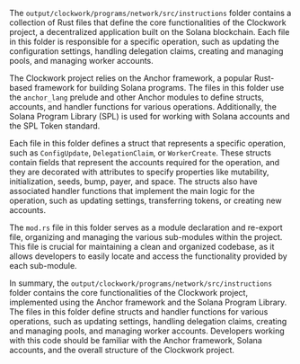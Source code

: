 The `output/clockwork/programs/network/src/instructions` folder contains a collection of Rust files that define the core functionalities of the Clockwork project, a decentralized application built on the Solana blockchain. Each file in this folder is responsible for a specific operation, such as updating the configuration settings, handling delegation claims, creating and managing pools, and managing worker accounts.

The Clockwork project relies on the Anchor framework, a popular Rust-based framework for building Solana programs. The files in this folder use the `anchor_lang` prelude and other Anchor modules to define structs, accounts, and handler functions for various operations. Additionally, the Solana Program Library (SPL) is used for working with Solana accounts and the SPL Token standard.

Each file in this folder defines a struct that represents a specific operation, such as `ConfigUpdate`, `DelegationClaim`, or `WorkerCreate`. These structs contain fields that represent the accounts required for the operation, and they are decorated with attributes to specify properties like mutability, initialization, seeds, bump, payer, and space. The structs also have associated handler functions that implement the main logic for the operation, such as updating settings, transferring tokens, or creating new accounts.

The `mod.rs` file in this folder serves as a module declaration and re-export file, organizing and managing the various sub-modules within the project. This file is crucial for maintaining a clean and organized codebase, as it allows developers to easily locate and access the functionality provided by each sub-module.

In summary, the `output/clockwork/programs/network/src/instructions` folder contains the core functionalities of the Clockwork project, implemented using the Anchor framework and the Solana Program Library. The files in this folder define structs and handler functions for various operations, such as updating settings, handling delegation claims, creating and managing pools, and managing worker accounts. Developers working with this code should be familiar with the Anchor framework, Solana accounts, and the overall structure of the Clockwork project.
